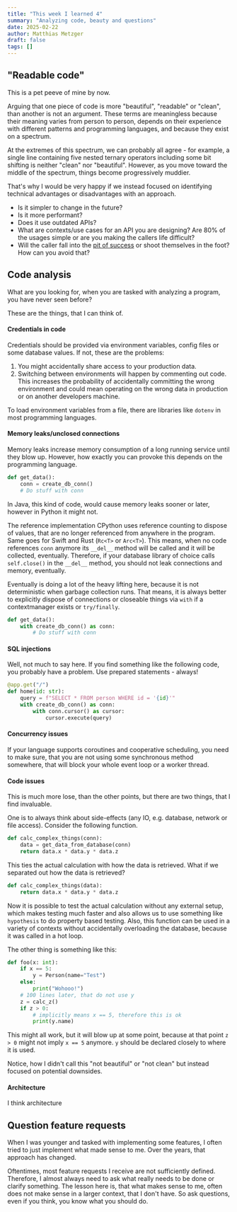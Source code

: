 ```yaml
---
title: "This week I learned 4"
summary: "Analyzing code, beauty and questions"
date: 2025-02-22
author: Matthias Metzger
draft: false
tags: []
---
```



## "Readable code"

This is a pet peeve of mine by now.

Arguing that one piece of code is more "beautiful", "readable" or
"clean", than another is not an argument. These terms are meaningless
because their meaning varies from person to person, depends on their
experience with different patterns and programming languages, and
because they exist on a spectrum.

At the extremes of this spectrum, we can probably all agree - for
example, a single line containing five nested ternary operators
including some bit shifting is neither "clean" nor
"beautiful". However, as you move toward the middle of the spectrum,
things become progressively muddier.

That's why I would be very happy if we instead focused on identifying
technical advantages or disadvantages with an approach.

- Is it simpler to change in the future?
- Is it more performant?
- Does it use outdated APIs?
- What are contexts/use cases for an API you are designing? Are 80% of
  the usages simple or are you making the callers life difficult?
- Will the caller fall into the [pit of success][success] or shoot
  themselves in the foot? How can you avoid that?


## Code analysis

What are you looking for, when you are tasked with analyzing a
program, you have never seen before?

These are the things, that I can think of.

#### Credentials in code

Credentials should be provided via environment variables, config files
or some database values. If not, these are the problems:

1. You might accidentally share access to your production data.
2. Switching between environments will happen by commenting out
   code. This increases the probability of accidentally committing the
   wrong environment and could mean operating on the wrong data in
   production or on another developers machine.

To load environment variables from a file, there are libraries like
`dotenv` in most programming languages.


#### Memory leaks/unclosed connections

Memory leaks increase memory consumption of a long running service
until they blow up. However, how exactly you can provoke this depends
on the programming language.

```python
def get_data():
    conn = create_db_conn()
    # Do stuff with conn

```

In Java, this kind of code, would cause memory leaks sooner or later,
however in Python it might not.

The reference implementation CPython uses reference counting to
dispose of values, that are no longer referenced from anywhere in the
program. Same goes for Swift and Rust (`Rc<T>` or `Arc<T>`). This
means, when no code references `conn` anymore its `__del__` method
will be called and it will be collected, eventually. Therefore, if
your database library of choice calls `self.close()` in the `__del__`
method, you should not leak connections and memory, eventually.

Eventually is doing a lot of the heavy lifting here, because it is not
deterministic when garbage collection runs. That means, it is always
better to explicitly dispose of connections or closeable things via
`with` if a contextmanager exists or `try/finally`.

```python
def get_data():
    with create_db_conn() as conn:
        # Do stuff with conn

```


#### SQL injections

Well, not much to say here. If you find something like the following
code, you probably have a problem. Use prepared statements - always!

```python
@app.get("/")
def home(id: str):
    query = f"SELECT * FROM person WHERE id = '{id}'" 
    with create_db_conn() as conn:
        with conn.cursor() as cursor:
            cursor.execute(query)

```

#### Concurrency issues

If your language supports coroutines and cooperative scheduling, you
need to make sure, that you are not using some synchronous method
somewhere, that will block your whole event loop or a worker thread.

#### Code issues

This is much more lose, than the other points, but there are two
things, that I find invaluable.

One is to always think about side-effects (any IO, e.g. database,
network or file access). Consider the following function.

```python
def calc_complex_things(conn):
    data = get_data_from_database(conn)
    return data.x * data.y * data.z

```

This ties the actual calculation with how the data is retrieved. What
if we separated out how the data is retrieved?

```python
def calc_complex_things(data):
    return data.x * data.y * data.z

```

Now it is possible to test the actual calculation without any external
setup, which makes testing much faster and also allows us to use
something like `hypothesis` to do property based testing. Also, this
function can be used in a variety of contexts without accidentally
overloading the database, because it was called in a hot loop.

The other thing is something like this:

```python
def foo(x: int):
    if x == 5:
        y = Person(name="Test")
    else:
        print("Wohooo!")
    # 100 lines later, that do not use y
    z = calc_z()
    if z > 0:
        # implicitly means x == 5, therefore this is ok
        print(y.name)

```

This might all work, but it will blow up at some point, because at
that point `z > 0` might not imply `x == 5` anymore. `y` should be
declared closely to where it is used.

Notice, how I didn't call this "not beautiful" or "not clean" but
instead focused on potential downsides.

#### Architecture

I think architecture 


## Question feature requests

When I was younger and tasked with implementing some features, I often
tried to just implement what made sense to me. Over the years, that
approach has changed.

Oftentimes, most feature requests I receive are not sufficiently
defined. Therefore, I almost always need to ask what really needs to
be done or clarify something. The lesson here is, that what makes
sense to me, often does not make sense in a larger context, that I
don't have. So ask questions, even if you think, you know what you
should do.

[success]: https://blog.codinghorror.com/falling-into-the-pit-of-success/
